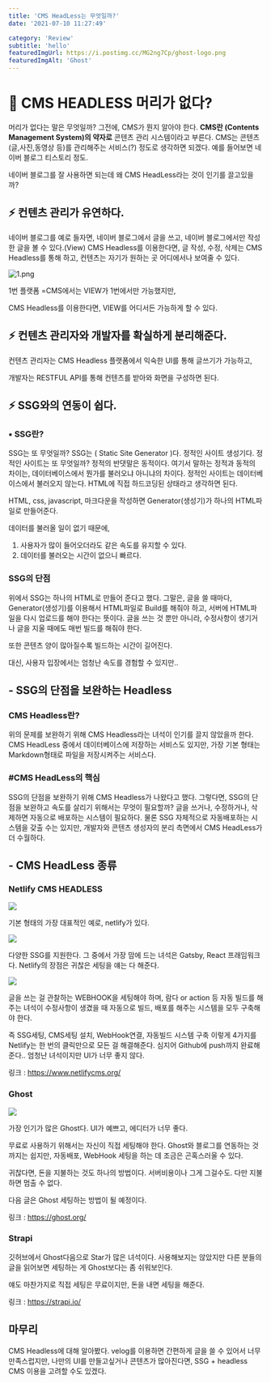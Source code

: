 ```yaml
---
title: 'CMS HeadLess는 무엇일까?'
date: '2021-07-10 11:27:49'

category: 'Review'
subtitle: 'hello'
featuredImgUrl: https://i.postimg.cc/MG2ng7Cp/ghost-logo.png
featuredImgAlt: 'Ghost'
---
```


# 🚀 CMS HEADLESS 머리가 없다?

머리가 없다는 말은 무엇일까? 그전에, CMS가 뭔지 알아야 한다.
**CMS란 (Contents Management System)의 약자로** 콘텐츠 관리 시스템이라고 부른다.
CMS는 콘텐츠(글,사진,동영상 등)를 관리해주는 서비스(?) 정도로 생각하면 되겠다. 예를 들어보면 네이버 블로그 티스토리 정도.

네이버 블로그를 잘 사용하면 되는데 왜 CMS HeadLess라는 것이 인기를 끌고있을까?

## ⚡ 컨텐츠 관리가 유연하다.

네이버 블로그를 예로 들자면, 네이버 블로그에서 글을 쓰고, 네이버 블로그에서만 작성한 글을 볼 수 있다.(View)
CMS Headless를 이용한다면, 글 작성, 수정, 삭제는 CMS Headless를 통해 하고, 컨텐츠는 자기가 원하는 곳 어디에서나 보여줄 수 있다.

![1.png](https://i.postimg.cc/x80nKVjD/1.png)

1번 플랫폼 =CMS에서는 VIEW가 1번에서만 가능했지만,

CMS Headless를 이용한다면, VIEW를 어디서든 가능하게 할 수 있다.

## ⚡ 컨텐츠 관리자와 개발자를 확실하게 분리해준다.

컨텐츠 관리자는 CMS Headless 플랫폼에서
익숙한 UI를 통해 글쓰기가 가능하고,

개발자는 RESTFUL API를 통해 컨텐츠를 받아와 화면을 구성하면 된다.

## ⚡ SSG와의 연동이 쉽다.

### ▪ SSG란?

SSG는 또 무엇일까? SSG는 ( Static Site Generator )다.
정적인 사이트 생성기다.
정적인 사이트는 또 무엇일까? 정적의 반댓말은 동적이다.
여기서 말하는 정적과 동적의 차이는,
데이터베이스에서 뭔가를 불러오냐 아니냐의 차이다.
정적인 사이트는 데이터베이스에서 불러오지 않는다.
HTML에 직접 하드코딩된 상태라고 생각하면 된다.

HTML, css, javascript, 마크다운을 작성하면 Generator(생성기)가
하나의 HTML파일로 만들어준다.

데이터를 불러올 일이 없기 때문에,

1. 사용자가 많이 들어오더라도 같은 속도를 유지할 수 있다.
2. 데이터를 불러오는 시간이 없으니 빠르다.

### SSG의 단점

위에서 SSG는 하나의 HTML로 만들어 준다고 했다.
그말은, 글을 쓸 때마다, Generator(생성기)를 이용해서
HTML파일로 Build를 해줘야 하고, 서버에 HTML파일을 다시 업로드를 해야 한다는 뜻이다. 글을 쓰는 것 뿐만 아니라, 수정사항이 생기거나 글을 지울 때에도 매번 빌드를 해줘야 한다.

또한 콘텐츠 양이 많아질수록 빌드하는 시간이 길어진다.

대신, 사용자 입장에서는 엄청난 속도를 경험할 수 있지만..

## - SSG의 단점을 보완하는 Headless

### CMS Headless란?

위의 문제를 보완하기 위해 CMS Headless라는 녀석이 인기를 끌지 않았을까 한다. CMS HeadLess 중에서 데이터베이스에 저장하는 서비스도 있지만, 가장 기본 형태는 Markdown형태로 파일을 저장시켜주는 서비스다.

### #CMS HeadLess의 핵심

SSG의 단점을 보완하기 위해 CMS Headless가 나왔다고 했다.
그렇다면, SSG의 단점을 보완하고 속도를 살리기 위해서는 무엇이 필요할까? 글을 쓰거나, 수정하거나, 삭제하면 자동으로 배포하는 시스템이 필요하다. 물론 SSG 자체적으로 자동배포하는 시스템을 갖출 수는 있지만, 개발자와 콘텐츠 생성자의 분리 측면에서 CMS HeadLess가 더 수월하다.

## - CMS HeadLess 종류

### Netlify CMS HEADLESS

![](https://images.velog.io/images/beardfriend/post/82b0fd91-871e-4767-a83b-8f860e988fbf/image.png)

기본 형태의 가장 대표적인 예로, netlify가 있다.

![](https://images.velog.io/images/beardfriend/post/a6ab0883-6425-4be1-a783-59b5f2c11eb4/image.png)

다양한 SSG를 지원한다. 그 중에서 가장 맘에 드는 녀석은 Gatsby, React 프래임워크다. Netlify의 장점은 귀찮은 세팅을 얘는 다 해준다.

![](https://images.velog.io/images/beardfriend/post/305e67c3-7202-4b73-8f4a-b75ad7561aa1/image.png)

글을 쓰는 걸 관찰하는 WEBHOOK을 세팅해야 하며,
람다 or action 등 자동 빌드를 해주는 녀석이
수정사항이 생겼을 때
자동으로 빌드, 배포를 해주는 시스템을 모두 구축해야 한다.

즉 SSG세팅, CMS세팅 설치, WebHook연결, 자동빌드 시스템 구축
이렇게 4가지를 Netlify는 한 번의 클릭만으로 모든 걸 해결해준다.
심지어 Github에 push까지 완료해준다..
엄청난 녀석이지만 UI가 너무 좋지 않다.

링크 : https://www.netlifycms.org/

### Ghost

![](https://images.velog.io/images/beardfriend/post/c3851ea1-919d-4849-9b8b-4220a50f724c/image.png)

가장 인기가 많은 Ghost다.
UI가 예쁘고, 에디터가 너무 좋다.

무료로 사용하기 위해서는 자신이 직접 세팅해야 한다.
Ghost와 블로그를 연동하는 것까지는 쉽지만,
자동배포, WebHook 세팅을 하는 데 조금은 곤혹스러울 수 있다.

귀찮다면, 돈을 지불하는 것도 하나의 방법이다.
서버비용이나 그게 그걸수도.
다만 지불하면 멈출 수 없다.

다음 글은 Ghost 세팅하는 방법이 될 예정이다.

링크 : https://ghost.org/

### Strapi

깃허브에서 Ghost다음으로 Star가 많은 녀석이다.
사용해보지는 않았지만 다른 분들의 글을 읽어보면
세팅하는 게 Ghost보다는 좀 쉬워보인다.

얘도 마찬가지로 직접 세팅은 무료이지만,
돈을 내면 세팅을 해준다.

링크 : https://strapi.io/

## 마무리

CMS Headless에 대해 알아봤다.
velog를 이용하면 간편하게 글을 쓸 수 있어서 너무 만족스럽지만,
나만의 UI를 만들고싶거나 콘텐츠가 많아진다면,
SSG + headless CMS 이용을 고려할 수도 있겠다.
